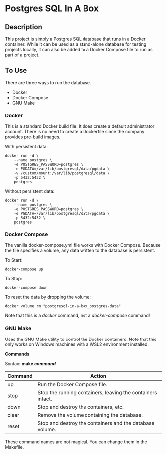 # Postgres SQL In A Box

## Description
This project is simply a Postgres SQL database that runs in a Docker container.  While it can be used as a stand-alone
database for testing projects locally, it can also be added to a Docker Compose file to run as part of a project.

## To Use
There are three ways to run the database.
- Docker
- Docker Compose
- GNU Make

### Docker
This is a standard Docker build file.  It does create a default administrator account.  There is no need to create a
Dockerfile since the company provides pre-build images.

With persistent data:
```shell
docker run -d \
	--name postgres \
	-e POSTGRES_PASSWORD=postgres \
	-e PGDATA=/var/lib/postgresql/data/pgdata \
	-v /custom/mount:/var/lib/postgresql/data \
	-p 5432:5432 \
	postgres
```


Without persistent data:
```shell
docker run -d \
	--name postgres \
	-e POSTGRES_PASSWORD=postgres \
	-e PGDATA=/var/lib/postgresql/data/pgdata \
	-p 5432:5432 \
	postgres
```

### Docker Compose

The vanilla docker-compose.yml file works with Docker Compose.  Because the file specifies a volume, any data written 
to the database is persistent.

To Start:
```shell
docker-compose up
```

To Stop:
```shell
docker-compose down
```

To reset the data by dropping the volume:
```shell
docker volume rm "postgresql-in-a-box_postgres-data"
```
Note that this is a _docker_ command, not a _docker-compose_ command!

### GNU Make

Uses the GNU Make utility to control the Docker containers.  Note that this only works on Windows machines with a WSL2
environment installed.

**Commands**

Syntax: **make _command_**

| Command | Action                                                      |
|---------|-------------------------------------------------------------|
| up      | Run the Docker Compose file.                                |
| stop    | Stop the running containers, leaving the containers intact. |
| down    | Stop and destroy the containers, etc.                       |
| clear   | Remove the volume containing the database.                  |
| reset   | Stop and destroy the containers and the database volume.    |

These command names are not magical.  You can change them in the Makefile.